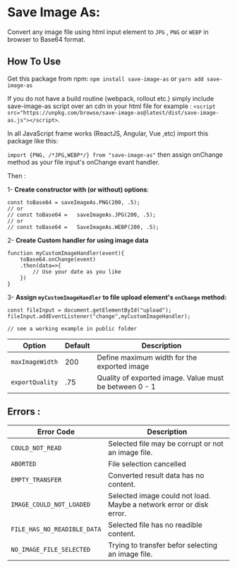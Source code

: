 # Save Image As:

Convert any image file using html input element to `JPG` , `PNG` or `WEBP` in browser to Base64 format.

## How To Use

Get this package from npm:
`npm install save-image-as` or `yarn add save-image-as`

If you do not have a build routine (webpack, rollout etc.) simply include save-image-as script over an cdn in your html file for example : `<script src="https://unpkg.com/browse/save-image-as@latest/dist/save-image-as.js"></script>`.

In all JavaScript frame works (ReactJS, Angular, Vue ,etc) import this package like this:

`import {PNG, /*JPG,WEBP*/} from "save-image-as"` then assign onChange method as your file input's onChange evant handler.

Then :

1- **Create constructor with (or without) options**:

    const toBase64 = saveImageAs.PNG(200, .5);
    // or
    // const toBase64 =   saveImageAs.JPG(200, .5);
    // or
    // const toBase64 =   SaveImageAs.WEBP(200, .5);

2- **Create Custom handler for using image data**

    function myCustomImageHandler(event){
        toBase64.onChange(event)
        .then(data=>{
            // Use your date as you like
        })
    }

3- **Assign `myCustomImageHandler` to file upload element's `onChange` method:**

    const fileInput = document.getElementById("upload");
    fileInput.addEventListener("change",myCustomImageHandler);

    // see a working example in public folder

| Option          | Default | Description                                            |
| --------------- | ------- | ------------------------------------------------------ |
| `maxImageWidth` | 200     | Define maximum width for the exported image            |
| `exportQuality` | .75     | Quality of exported image. Value must be between 0 - 1 |

## Errors :

| Error Code                  | Description                                                         |
| --------------------------- | ------------------------------------------------------------------- |
| `COULD_NOT_READ`            | Selected file may be corrupt or not an image file.                  |
| `ABORTED`                   | File selection cancelled                                            |
| `EMPTY_TRANSFER`            | Converted result data has no content.                               |
| `IMAGE_COULD_NOT_LOADED`    | Selected image could not load. Maybe a network error or disk error. |
| `FILE_HAS_NO_READIBLE_DATA` | Selected file has no readible content.                              |
| `NO_IMAGE_FILE_SELECTED`    | Trying to transfer befor selecting an image file.                   |
